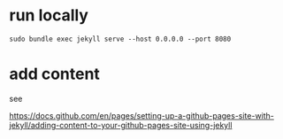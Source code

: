 
# run locally

`sudo bundle exec jekyll serve --host 0.0.0.0 --port 8080`


# add content

see

<https://docs.github.com/en/pages/setting-up-a-github-pages-site-with-jekyll/adding-content-to-your-github-pages-site-using-jekyll>